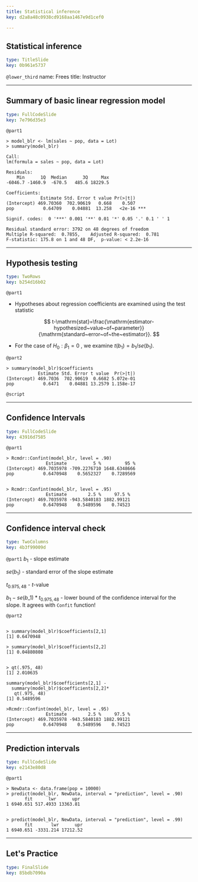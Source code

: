 ```yaml
---
title: Statistical inference
key: d2a8a48c0938cd9168aa1467e9d1cef0

---
```

## Statistical inference

```yaml
type: TitleSlide
key: 0b961e5737
```





`@lower_third`
name: Frees
title: Instructor




---
## Summary of basic linear regression model

```yaml
type: FullCodeSlide
key: 7e796d35e3
```

`@part1`
```
> model_blr <- lm(sales ~ pop, data = Lot)
> summary(model_blr)

Call:
lm(formula = sales ~ pop, data = Lot)

Residuals:
    Min      1Q  Median      3Q     Max 
-6046.7 -1460.9  -670.5   485.6 18229.5 

Coefficients:
             Estimate Std. Error t value Pr(>|t|)    
(Intercept) 469.70360  702.90619   0.668    0.507    
pop           0.64709    0.04881  13.258   <2e-16 ***

Signif. codes:  0 '***' 0.001 '**' 0.01 '*' 0.05 '.' 0.1 ' ' 1

Residual standard error: 3792 on 48 degrees of freedom
Multiple R-squared:  0.7855,    Adjusted R-squared:  0.781 
F-statistic: 175.8 on 1 and 48 DF,  p-value: < 2.2e-16
```








---
## Hypothesis testing

```yaml
type: TwoRows
key: b254d16b02
```

`@part1`
 - Hypotheses about regression coefficients are examined using the  test statistic

$$
t-\mathrm{stat}=\frac{\mathrm{estimator-hypothesized~value~of~parameter}}
{\mathrm{standard~error~of~the~estimator}}.
$$

- For the case of $H_0:\beta_1=0$ , we examine
$t(b_1)=b_1/se(b_1)$.


`@part2`

```
> summary(model_blr)$coefficients
            Estimate Std. Error t value  Pr(>|t|)
(Intercept) 469.7036  702.90619  0.6682 5.072e-01
pop           0.6471    0.04881 13.2579 1.158e-17
```




`@script`




---
## Confidence Intervals

```yaml
type: FullCodeSlide
key: 43916d7585
```

`@part1`
```
> Rcmdr::Confint(model_blr, level = .90)
               Estimate          5 %         95 %
(Intercept) 469.7035978 -709.2276710 1648.6348666
pop           0.6470948    0.5652327    0.7289569


> Rcmdr::Confint(model_blr, level = .95)
               Estimate        2.5 %     97.5 %
(Intercept) 469.7035978 -943.5840183 1882.99121
pop           0.6470948    0.5489596    0.74523
```



---
## Confidence interval check

```yaml
type: TwoColumns
key: 4b3f99009d
```

`@part1`
$b_1$ - slope estimate

$se(b_1)$ - standard error of the slope estimate

$t_{0.975, 48}$ - $t$-value

$b_1 - se(b\_1) * t_{0.975, 48}$  - lower bound of the confidence interval for the slope. It agrees with `Confit` function!

`@part2`
```

> summary(model_blr)$coefficients[2,1]
[1] 0.6470948

> summary(model_blr)$coefficients[2,2]
[1] 0.04880808


> qt(.975, 48)
[1] 2.010635

summary(model_blr)$coefficients[2,1] - 
  summary(model_blr)$coefficients[2,2]*
   qt(.975, 48)
[1] 0.5489596

>Rcmdr::Confint(model_blr, level = .95)
               Estimate        2.5 %     97.5 %
(Intercept) 469.7035978 -943.5840183 1882.99121
pop           0.6470948    0.5489596    0.74523
```




---
## Prediction intervals

```yaml
type: FullCodeSlide
key: e2143e80d8
```

`@part1`
```
> NewData <- data.frame(pop = 10000)
> predict(model_blr, NewData, interval = "prediction", level = .90)
       fit      lwr      upr
1 6940.651 517.4933 13363.81


> predict(model_blr, NewData, interval = "prediction", level = .99)
       fit       lwr      upr
1 6940.651 -3331.214 17212.52

```








---
## Let's Practice

```yaml
type: FinalSlide
key: 85bdb7090a
```








